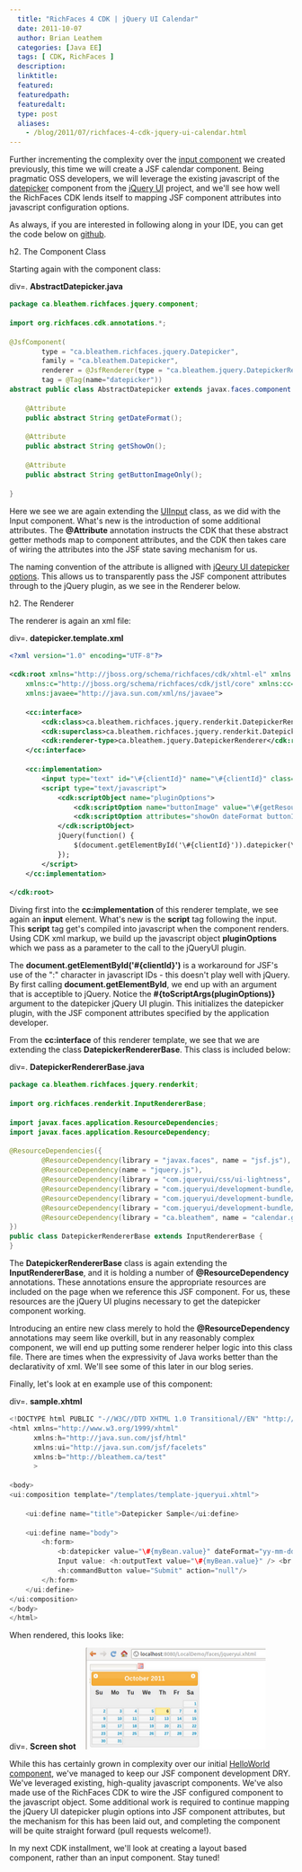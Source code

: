 ```yaml
---
  title: "RichFaces 4 CDK | jQuery UI Calendar"
  date: 2011-10-07
  author: Brian Leathem
  categories: [Java EE]
  tags: [ CDK, RichFaces ]
  description:
  linktitle:
  featured:
  featuredpath:
  featuredalt:
  type: post
  aliases:
    - /blog/2011/07/richfaces-4-cdk-jquery-ui-calendar.html
---
```


Further incrementing the complexity over the <a href="http://blog.bleathem.ca/2011/09/richfaces-4-cdk-input-component.html">input component</a> we created previously, this time we will create a JSF calendar component. Being pragmatic OSS developers, we will leverage the existing javascript of the <a href="http://jqueryui.com/demos/datepicker/">datepicker</a> component from the <a href="http://jqueryui.com/">jQuery UI</a> project, and we'll see how well the RichFaces CDK lends itself to mapping JSF component attributes into javascript configuration options.

As always, if you are interested in following along in your IDE, you can get the code below on <a href="https://github.com/bleathem/CDK-examples">github</a>.

h2. The Component Class

Starting again with the component class:

div=. **AbstractDatepicker.java**

```java
package ca.bleathem.richfaces.jquery.component;

import org.richfaces.cdk.annotations.*;

@JsfComponent(
        type = "ca.bleathem.richfaces.jquery.Datepicker",
        family = "ca.bleathem.Datepicker",
        renderer = @JsfRenderer(type = "ca.bleathem.jquery.DatepickerRenderer"),
        tag = @Tag(name="datepicker"))
abstract public class AbstractDatepicker extends javax.faces.component.UIInput {

    @Attribute
    public abstract String getDateFormat();

    @Attribute
    public abstract String getShowOn();

    @Attribute
    public abstract String getButtonImageOnly();

}
```

Here we see we are again extending the <a href="http://javaserverfaces.java.net/nonav/docs/2.0/javadocs/javax/faces/component/UIInput.html">UIInput</a> class, as we did with the Input component.  What's new is the introduction of some additional attributes.  The __@Attribute__ annotation instructs the CDK that these abstract getter methods map to component attributes, and the CDK then takes care of wiring the attributes into the JSF state saving mechanism for us.

The naming convention of the attribute is alligned with <a href="http://jqueryui.com/demos/datepicker/#options">jQeury UI datepicker options</a>. This allows us to transparently pass the JSF component attributes through to the jQuery plugin, as we see in the Renderer below.

h2. The Renderer

The renderer is again an xml file:

div=. **datepicker.template.xml**

```xml
<?xml version="1.0" encoding="UTF-8"?>

<cdk:root xmlns="http://jboss.org/schema/richfaces/cdk/xhtml-el" xmlns:cdk="http://jboss.org/schema/richfaces/cdk/core"
    xmlns:c="http://jboss.org/schema/richfaces/cdk/jstl/core" xmlns:cc="http://jboss.org/schema/richfaces/cdk/jsf/composite"
    xmlns:javaee="http://java.sun.com/xml/ns/javaee">

    <cc:interface>
        <cdk:class>ca.bleathem.richfaces.jquery.renderkit.DatepickerRenderer</cdk:class>
        <cdk:superclass>ca.bleathem.richfaces.jquery.renderkit.DatepickerRendererBase</cdk:superclass>
        <cdk:renderer-type>ca.bleathem.jquery.DatepickerRenderer</cdk:renderer-type>
    </cc:interface>

    <cc:implementation>
        <input type="text" id="\#{clientId}" name="\#{clientId}" class="rf_jq_cal" value="\#{getInputValue(facesContext, component)}" />
        <script type="text/javascript">
            <cdk:scriptObject name="pluginOptions">
                <cdk:scriptOption name="buttonImage" value="\#{getResourcePath(facesContext, 'ca.bleathem', 'calendar.gif')}" />
                <cdk:scriptOption attributes="showOn dateFormat buttonImageOnly" />
            </cdk:scriptObject>
            jQuery(function() {
                $(document.getElementById('\#{clientId}')).datepicker(\#{toScriptArgs(pluginOptions)});
            });
	    </script>
    </cc:implementation>

</cdk:root>
```

Diving first into the __cc:implementation__ of this renderer template, we see again an __input__ element. What's new is the __script__ tag following the input. This __script__ tag get's compiled into javascript when the component renders. Using CDK xml markup, we build up the javascript object __pluginOptions__ which we pass as a parameter to the call to the jQueryUI plugin.

The __document.getElementById('\#{clientId}')__ is a workaround for JSF's use of the ":" character in javascript IDs - this doesn't play well with jQuery. By first calling __document.getElementById__, we end up with an argument that is acceptible to jQuery. Notice the __\#{toScriptArgs(pluginOptions)}__ argument to the datepicker jQuery UI plugin. This initializes the datepicker plugin, with the JSF component attributes specified by the application developer.

From the __cc:interface__ of this renderer template, we see that we are extending the class __DatepickerRendererBase__. This class is included below:

div=. **DatepickerRendererBase.java**

```java
package ca.bleathem.richfaces.jquery.renderkit;

import org.richfaces.renderkit.InputRendererBase;

import javax.faces.application.ResourceDependencies;
import javax.faces.application.ResourceDependency;

@ResourceDependencies({
        @ResourceDependency(library = "javax.faces", name = "jsf.js"),
        @ResourceDependency(name = "jquery.js"),
        @ResourceDependency(library = "com.jqueryui/css/ui-lightness", name = "jquery-ui-1.8.16.custom.css"),
        @ResourceDependency(library = "com.jqueryui/development-bundle/ui", name = "jquery.ui.core.js"),
        @ResourceDependency(library = "com.jqueryui/development-bundle/ui", name = "jquery.ui.widget.js"),
        @ResourceDependency(library = "com.jqueryui/development-bundle/ui", name = "jquery.ui.datepicker.js"),
        @ResourceDependency(library = "ca.bleathem", name = "calendar.gif")
})
public class DatepickerRendererBase extends InputRendererBase {
}
```

The __DatepickerRendererBase__ class is again extending the __InputRendererBase__, and it is holding a number of __@ResourceDependency__ annotations. These annotations ensure the appropriate resources are included on the page when we reference this JSF component. For us, these resources are the jQuery UI plugins necessary to get the datepicker component working.

Introducing an entire new class merely to hold the __@ResourceDependency__ annotations may seem like overkill, but in any reasonably complex component, we will end up putting some renderer helper logic into this class file. There are times when the expressivity of Java works better than the declarativity of xml. We'll see some of this later in our blog series.

Finally, let's look at en example use of this component:

div=. **__sample.xhtml__**

```java
<!DOCTYPE html PUBLIC "-//W3C//DTD XHTML 1.0 Transitional//EN" "http://www.w3.org/TR/xhtml1/DTD/xhtml1-transitional.dtd">
<html xmlns="http://www.w3.org/1999/xhtml"
      xmlns:h="http://java.sun.com/jsf/html"
      xmlns:ui="http://java.sun.com/jsf/facelets"
      xmlns:b="http://bleathem.ca/test"
      >

<body>
<ui:composition template="/templates/template-jqueryui.xhtml">

    <ui:define name="title">Datepicker Sample</ui:define>

    <ui:define name="body">
        <h:form>
            <b:datepicker value="\#{myBean.value}" dateFormat="yy-mm-dd" showOn="both" buttonImageOnly="true" /> <br />
            Input value: <h:outputText value="\#{myBean.value}" /> <br />
            <h:commandButton value="Submit" action="null"/>
        </h:form>
    </ui:define>
</ui:composition>
</body>
</html>
```

When rendered, this looks like:

div=. **__Screen shot__**
<a href="/images/blog/2011-10-07-richfaces-4-cdk-jquery-ui-calendar/datepicker.png" imageanchor="1" style="margin-left: 1em; margin-right: 1em;"><img border="0" height="181" src="/images/blog/2011-10-07-richfaces-4-cdk-jquery-ui-calendar/datepicker.png" width="320" /></a>

While this has certainly grown in complexity over our initial <a href="http://blog.bleathem.ca/2011/09/richfaces-4-cdk-hello-world.html">HelloWorld component</a>, we've managed to keep our JSF component development DRY. We've leveraged existing, high-quality javascript components. We've also made use of the RichFaces CDK to wire the JSF configured component to the javascript object. Some additional work is required to continue mapping the jQuery UI datepicker plugin options into JSF component attributes, but the mechanism for this has been laid out, and completing the component will be quite straight forward (pull requests welcome!).

In my next CDK installment, we'll look at creating a layout based component, rather than an input component. Stay tuned!
